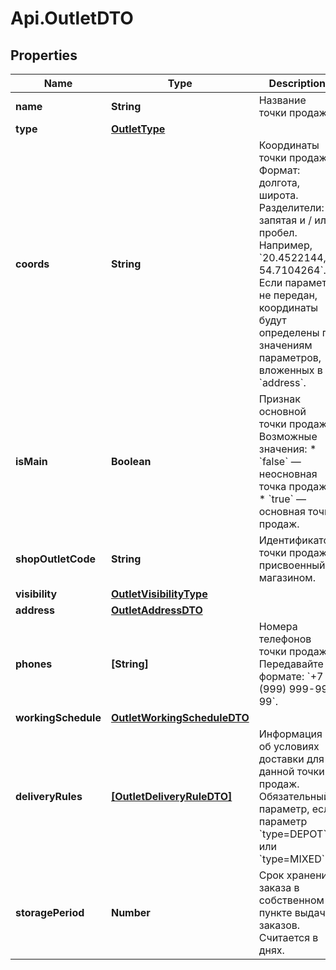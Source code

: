 # Api.OutletDTO

## Properties

Name | Type | Description | Notes
------------ | ------------- | ------------- | -------------
**name** | **String** | Название точки продаж.  | 
**type** | [**OutletType**](OutletType.md) |  | 
**coords** | **String** | Координаты точки продаж.  Формат: долгота, широта. Разделители: запятая и / или пробел. Например, &#x60;20.4522144, 54.7104264&#x60;.  Если параметр не передан, координаты будут определены по значениям параметров, вложенных в &#x60;address&#x60;.  | [optional] 
**isMain** | **Boolean** | Признак основной точки продаж.  Возможные значения:  * &#x60;false&#x60; — неосновная точка продаж. * &#x60;true&#x60; — основная точка продаж.  | [optional] 
**shopOutletCode** | **String** | Идентификатор точки продаж, присвоенный магазином. | [optional] 
**visibility** | [**OutletVisibilityType**](OutletVisibilityType.md) |  | [optional] 
**address** | [**OutletAddressDTO**](OutletAddressDTO.md) |  | 
**phones** | **[String]** | Номера телефонов точки продаж. Передавайте в формате: &#x60;+7 (999) 999-99-99&#x60;.  | 
**workingSchedule** | [**OutletWorkingScheduleDTO**](OutletWorkingScheduleDTO.md) |  | 
**deliveryRules** | [**[OutletDeliveryRuleDTO]**](OutletDeliveryRuleDTO.md) | Информация об условиях доставки для данной точки продаж.  Обязательный параметр, если параметр &#x60;type&#x3D;DEPOT&#x60; или &#x60;type&#x3D;MIXED&#x60;.  | [optional] 
**storagePeriod** | **Number** | Срок хранения заказа в собственном пункте выдачи заказов. Считается в днях. | [optional] 



